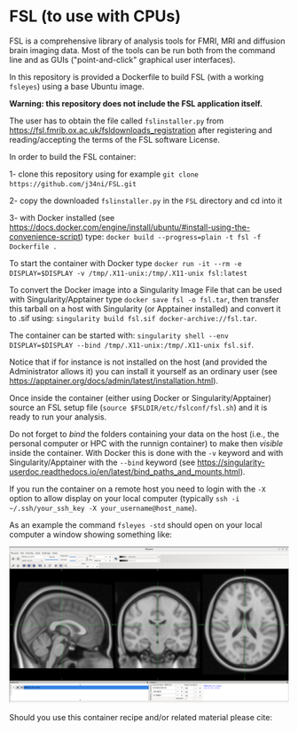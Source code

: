 # FSL (to use with CPUs)

FSL is a comprehensive library of analysis tools for FMRI, MRI and diffusion brain imaging data. 
Most of the tools can be run both from the command line and as GUIs ("point-and-click" graphical user interfaces).

In this repository is provided a Dockerfile to build FSL (with a working `fsleyes`) using a base Ubuntu image.

**Warning: this repository does not include the FSL application itself.**

The user has to obtain the file called `fslinstaller.py` from  https://fsl.fmrib.ox.ac.uk/fsldownloads_registration after registering and reading/accepting the terms of the FSL software License.

In order to build the FSL container:

1- clone this repository using for example `git clone https://github.com/j34ni/FSL.git`

2- copy the downloaded `fslinstaller.py` in the `FSL` directory and cd into it

3- with Docker installed (see https://docs.docker.com/engine/install/ubuntu/#install-using-the-convenience-script) type: `docker build --progress=plain -t fsl -f Dockerfile .`

To start the container with Docker type `docker run -it --rm -e DISPLAY=$DISPLAY -v /tmp/.X11-unix:/tmp/.X11-unix fsl:latest`

To convert the Docker image into a Singularity Image File that can be used with Singularity/Apptainer type `docker save fsl -o fsl.tar`, then transfer this tarball on a host with Singularity (or Apptainer installed) and convert it to .sif using: `singularity build fsl.sif docker-archive://fsl.tar`.

The container can be started with: `singularity shell --env DISPLAY=$DISPLAY --bind /tmp/.X11-unix:/tmp/.X11-unix fsl.sif`.

Notice that if for instance is not installed on the host (and provided the Administrator allows it) you can install it yourself as an ordinary user (see https://apptainer.org/docs/admin/latest/installation.html).

Once inside the container (either using Docker or Singularity/Apptainer) source an FSL setup file (`source $FSLDIR/etc/fslconf/fsl.sh`) and it is ready to run your analysis.

Do not forget to *bind* the folders containing your data on the host (i.e., the personal computer or HPC with the runnign container) to make then *visible* inside the container. With Docker this is done with the `-v` keyword and with Singularity/Apptainer with the `--bind` keyword (see https://singularity-userdoc.readthedocs.io/en/latest/bind_paths_and_mounts.html).

If you run the container on a remote host you need to login with the `-X` option to allow display on your local computer (typically `ssh -i ~/.ssh/your_ssh_key -X your_username@host_name`).

As an example the command `fsleyes -std` should open on your local computer a window showing something like:

![screenshot](Screenshot.png)

Should you use this container recipe and/or related material please cite:

